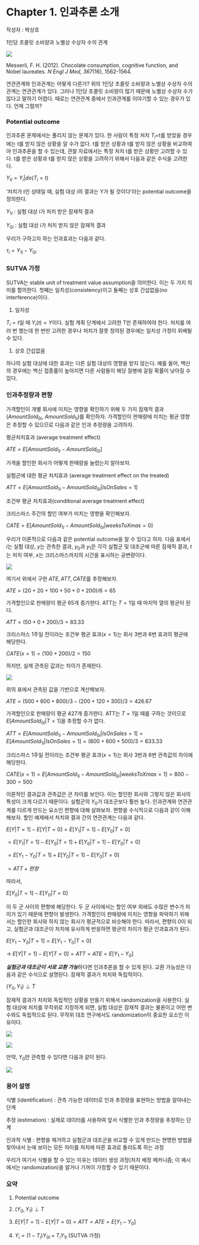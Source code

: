 # Chapter 1. 인과추론 소개

작성자 : 박상호

1인당 초콜릿 소비량과 노벨상 수상자 수의 관계

![](../pics/Chapter1-01.png)

Messerli, F. H. (2012). Chocolate consumption, cognitive function, and Nobel laureates. *N Engl J Med*, *367*(16), 1562-1564.

연관관계와 인과관계는 어떻게 다른가? 위의 1인당 초콜릿 소비량과 노벨상 수상자 수의 관계는 연관관계가 있다. 그러나 1인당 초콜릿 소비량이 많기 때문에 노벨상 수상자 수가 많다고 말하기 어렵다. 때로는 연관관계 중에서 인과관계를 이야기할 수 있는 경우가 있다. 언제 그럴까?

### Potential outcome

인과추론 문제에서는 풀리지 않는 문제가 있다. 한 사람이 특정 처치 $T_i$=t를 받았을 경우에는 t를 받지 않은 상황을 알 수가 없다. t를 받은 상황과 t를 받지 않은 상황을 비교하여야 인과추론을 할 수 있는데, 관찰 자료에서는 특정 처치 t를 받은 상황만 고려할 수 있다. t를 받은 상황과 t를 받지 않은 상황을 고려하기 위해서 다음과 같은 수식을 고려한다.

$Y_{ti} = Y_i|do(T_i = t)$

‘처치가 t인 상태일 때, 실험 대상 i의 결과는 Y가 될 것이다’라는 potential outcome을 정의한다. 

$Y_{1i}$ : 실험 대상 i가 처치 받은 잠재적 결과

$Y_{0i}$ : 실험 대상 i가 처치 받지 않은 잠재적 결과

우리가 구하고자 하는 인과효과는 다음과 같다.

$\tau_i = Y_{1i}-Y_{0i}$

### SUTVA 가정

SUTVA는 stable unit of treatment value assumption을 의미한다. 이는 두 가지 의미를 함의한다. 첫째는 일치성(consistency)이고 둘째는 상호 간섭없음(no interference)이다.  

1. 일치성

$T_i=t$일 때 $Y_i(t)=Y$이다. 실험 계획 단계에서 고려한 T만 존재하여야 한다. 처치를 여러 번 했는데 한 번만 고려한 경우나 처치가 잘못 정의된 경우에는 일치성 가정이 위배될 수 있다.

1. 상호 간섭없음

하나의 실험 대상에 대한 효과는 다른 실험 대상의 영향을 받지 않는다. 예를 들어, 백신의 경우에는 백신 접종률이 높아지면 다른 사람들이 해당 질병에 걸릴 확률이 낮아질 수 있다.

### 인과추정량과 편향

가격할인이 개별 회사에 미치는 영향을 확인하기 위해 두 가지 잠재적 결과($AmountSold_{0i}$, $AmountSold_{1i}$)를 확인하자. 가격할인이 판매량에 미치는 평균 영향은 추정할 수 있으므로 다음과 같은 인과 추정량을 고려하자.

평균처치효과 (average treatment effect)

$ATE =E[AmountSold_{1i}-AmountSold_{0i}]$

가격을 할인한 회사가 어떻게 판매량을 늘렸는지 알아보자.

실험군에 대한 평균 처치효과 (average treatment effect on the treated)

$ATT =E[AmountSold_{1i}-AmountSold_{0i}|IsOnSales=1]$

조건부 평균 처치효과(conditional average treatment effect)

크리스마스 주간의 할인 여부가 미치는 영향을 확인해보자.

$CATE =E[AmountSold_{1i}-AmountSold_{0i}|weeksToXmas=0]$

우리가 이론적으로 다음과 같은 potential outcome을 알 수 있다고 하자. 다음 표에서 $i$는 실험 대상, $y$는 관측한 결과, $y_0$과 $y_1$은 각각 실험군 및 대조군에 따른 잠재적 결과, $t$는 처치 여부, $x$는 크리스마스까지의 시간을 표시하는 공변량이다.

![](../pics/Chapter1-02.png)

여기서 위에서 구한 $ATE, ATT, CATE$를 추정해보자.

$ATE = (20+20+100+50+0+200)/6=65$

가격할인으로 판매량이 평균 65개 증가한다. ATT는 $T=1$일 때 마지막 열의 평균이 된다.

$ATT = (50+0+200)/3=83.33$

크리스마스 1주일 전이라는 조건부 평균 효과($x=1$)는 회사 3번과 6번 효과의 평균에 해당한다.

$CATE(x=1) = (100+200)/2=150$

하지만, 실제 관측된 값과는 차이가 존재한다. 

![](../pics/Chapter1-03.png)

위의 표에서 관측된 값을 기반으로 계산해보자.

$ATE = (500+600+800)/3-(200+120+300)/3=426.67$

가격할인으로 판매량이 평균 427개 증가한다. ATT는 $T=1$일 때를 구하는 것이므로 $E[AmountSold_{0i}|T=1]$을 추정할 수가 없다.

$ATT = E[AmountSold_{1i}-AmountSold_{0i}|IsOnSales=1]=E[AmountSold_{1i}|IsOnSales=1]=(800+600+500)/3=633.33$

크리스마스 1주일 전이라는 조건부 평균 효과($x=1$)는 회사 3번과 6번 관측값의 차이에 해당한다.

$CATE(x=1) = E[AmountSold_{1i}-AmountSold_{0i}|weeksToXmas=1]=800-300=500$

이론적인 결과값과 관측값은 큰 차이를 보인다. 이는 할인한 회사와 그렇지 않은 회사의 특성이 크게 다르기 때문이다. 실험군의 $Y_0$가 대조군보다 훨씬 높다. 인과관계와 연관관계를 다르게 만드는 요소인 편향에 대해 살펴보자. 편향을 수식적으로 다음과 같이 이해해보자. 할인 예제에서 처치와 결과 간의 연관관계는 다음과 같다.

$E[Y|T=1]-E[Y|T=0]=E[Y_1|T=1]-E[Y_0|T=0]$

$=E[Y_1|T=1]-E[Y_0|T=1]+E[Y_0|T=1]-E[Y_0|T=0]$

 $=E[Y_1-Y_0|T=1]+E[Y_0|T=1]-E[Y_0|T=0]$

 $=ATT+편향$

따라서,

$E[Y_0|T=1]-E[Y_0|T=0]$

이 두 군 사이의 편향에 해당한다. 두 군 사이에서는 할인 여부 외에도 수많은 변수가 차이가 있기 때문에 편향이 발생한다. 가격할인이 판매량에 미치는 영향을 파악하기 위해서는 할인한 회사와 하지 않는 회사가 평균적으로 비슷해야 한다. 따라서, 편향이 0이 되고, 실험군과 대조군이 처치에 유사하게 반응하면 평균의 차이가 평균 인과효과가 된다.

$E[Y_1-Y_0|T=1]=E[Y_1-Y_0|T=0]$

→ $E[Y|T=1] - E[Y|T=0] = ATT = ATE = E[Y_1-Y_0]$

***실험군과 대조군이 서로 교환 가능***하다면 인과추론을 할 수 있게 된다. 교환 가능성은 다음과 같은 수식으로 설명된다. 잠재적 결과가 처치와 독립적이다.

$(Y_0,Y_1)\perp T$

잠재적 결과가 처치와 독립적인 상황을 만들기 위해서 randomization을 사용한다. 실험 대상에 처치를 무작위로 지정하게 되면, 실험 대상은 잠재적 결과는 물론이고 어떤 변수와도 독립적으로 된다. 무작위 대조 연구에서도 randomization이 중요한 요소인 이유이다.

![](../pics/Chapter1-04.png)

![](../pics/Chapter1-05.png)

만약, $Y_0$만 관측할 수 있다면 다음과 같이 된다.

![](../pics/Chapter1-06.png)

### 용어 설명

식별 (identification) : 관측 가능한 데이터로 인과 추정량을 표현하는 방법을 알아내는 단계

추정 (estimation) : 실제로 데이터를 사용하여 앞서 식별한 인과 추정량을 추정하는 단계

인과적 식별 : 편향을 제거하고 실험군과 대조군을 비교할 수 있게 만드는 현명한 방법을 찾아내서 눈에 보이는 모든 차이를 처치에 따른 효과로 돌리도록 하는 과정

우리가 여기서 식별을 할 수 있는 이유는 데이터 생성 과정(처치 배정 메커니즘; 이 예시에서는 randomization)을 알거나 기꺼이 가정할 수 있기 때문이다. 

### 요약

1. Potential outcome
2. $(Y_0,Y_1)\perp T$

3. $E[Y|T=1] - E[Y|T=0] = ATT = ATE = E[Y_1-Y_0]$
4. $Y_i = (1-T_i)Y_{0i}+T_iY_{1i}$ (SUTVA 가정)